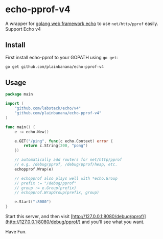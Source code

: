 echo-pprof-v4
========

A wrapper for [golang web framework echo](https://github.com/labstack/echo) to use `net/http/pprof` easily.
Support Echo v4

## Install

First install echo-pprof to your GOPATH using `go get`:

```sh
go get github.com/plainbanana/echo-pprof-v4
```

## Usage

```go
package main

import (
	"github.com/labstack/echo/v4"
	"github.com/plainbanana/echo-pprof-v4"
)

func main() {
	e := echo.New()

	e.GET("/ping", func(c echo.Context) error {
		return c.String(200, "pong")
	})

	// automatically add routers for net/http/pprof
	// e.g. /debug/pprof, /debug/pprof/heap, etc.
	echopprof.Wrap(e)

	// echopprof also plays well with *echo.Group
	// prefix := "/debug/pprof"
	// group := e.Group(prefix)
	// echopprof.WrapGroup(prefix, group)

	e.Start(":8080")
}
```

Start this server, and then visit [http://127.0.0.1:8080/debug/pprof/](http://127.0.0.1:8080/debug/pprof/) and you'll see what you want.

Have Fun.
